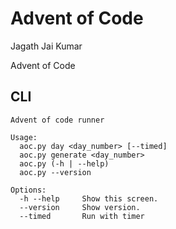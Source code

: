 # Advent of Code

Jagath Jai Kumar

Advent of Code

## CLI

```
Advent of code runner

Usage:
  aoc.py day <day_number> [--timed]
  aoc.py generate <day_number>
  aoc.py (-h | --help)
  aoc.py --version

Options:
  -h --help     Show this screen.
  --version     Show version.
  --timed       Run with timer
```